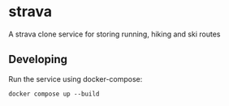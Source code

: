 # strava

A strava clone service for storing running, hiking and ski routes

## Developing

Run the service using docker-compose:

```shell
docker compose up --build
```

